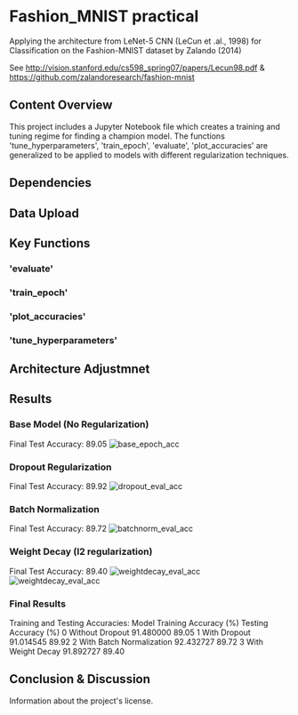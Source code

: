 # Fashion_MNIST practical 

Applying the architecture from LeNet-5 CNN (LeCun et .al., 1998) for Classification on the Fashion-MNIST dataset by Zalando (2014)

See http://vision.stanford.edu/cs598_spring07/papers/Lecun98.pdf & https://github.com/zalandoresearch/fashion-mnist 

## Content Overview

This project includes a Jupyter Notebook file which creates a training and tuning regime for finding a champion model. 
The functions  'tune_hyperparameters', 'train_epoch', 'evaluate', 'plot_accuracies' are generalized to be applied to models 
with different regularization techniques.

## Dependencies

## Data Upload

## Key Functions

### 'evaluate'

### 'train_epoch'

### 'plot_accuracies'

### 'tune_hyperparameters'

## Architecture Adjustmnet


## Results

### Base Model (No Regularization)
Final Test Accuracy: 89.05
![base_epoch_acc](https://github.com/user-attachments/assets/ec9b8aa5-6439-4516-96d4-682f1167c220)

### Dropout Regularization
Final Test Accuracy: 89.92
![dropout_eval_acc](https://github.com/user-attachments/assets/a0fc64b0-23cb-4755-a452-040f9aa2b69b)

### Batch Normalization 
Final Test Accuracy: 89.72
![batchnorm_eval_acc](https://github.com/user-attachments/assets/3d53aa23-07c5-4899-9481-b6213cee4348)


### Weight Decay (l2 regularization)
Final Test Accuracy: 89.40
![weightdecay_eval_acc](https://github.com/user-attachments/assets/d0d48c22-55f9-47f2-b6ab-e900a9d1e953)
![weightdecay_eval_acc](https://github.com/user-attachments/assets/d0d48c22-55f9-47f2-b6ab-e900a9d1e953)

### Final Results

Training and Testing Accuracies:
                      Model  Training Accuracy (%)  Testing Accuracy (%)
0           Without Dropout              91.480000                 89.05
1              With Dropout              91.014545                 89.92
2  With Batch Normalization              92.432727                 89.72
3         With Weight Decay              91.892727                 89.40




## Conclusion & Discussion

Information about the project's license.
